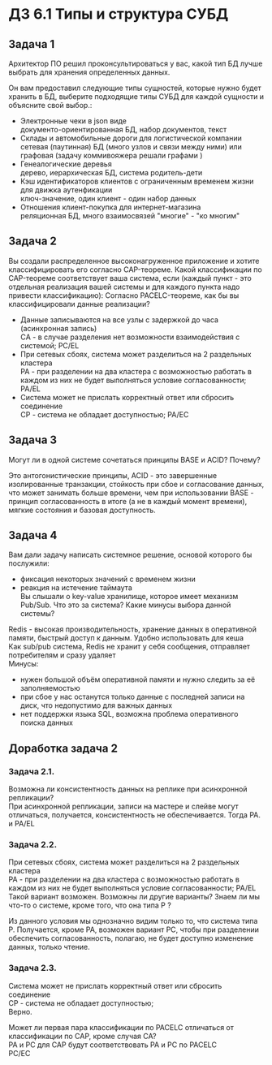 # ДЗ 6.1 Типы и структура СУБД

## Задача 1
Архитектор ПО решил проконсультироваться у вас, какой тип БД лучше выбрать для хранения определенных данных.

Он вам предоставил следующие типы сущностей, которые нужно будет хранить в БД, выберите подходящие типы СУБД для каждой сущности и объясните свой выбор.:

- Электронные чеки в json виде   
		документо-ориентированная БД, набор документов, текст
- Склады и автомобильные дороги для логистической компании   
		сетевая (паутинная) БД (много узлов и связи между ними) или графовая (задачу коммивояжера решали графами )
- Генеалогические деревья   
		дерево, иерархическая БД, система родитель-дети
- Кэш идентификаторов клиентов с ограниченным временем жизни для движка аутенфикации   
		ключ-значение, один клиент - один набор данных
- Отношения клиент-покупка для интернет-магазина     
		реляционная БД, много взаимосвязей "многие" - "ко многим"


## Задача 2
Вы создали распределенное высоконагруженное приложение и хотите классифицировать его согласно CAP-теореме. Какой классификации по CAP-теореме соответствует ваша система, если (каждый пункт - это отдельная реализация вашей системы и для каждого пункта надо привести классификацию):
Согласно PACELC-теореме, как бы вы классифицировали данные реализации?  
- Данные записываются на все узлы с задержкой до часа (асинхронная запись)   
		СA - в случае разделения нет возможности взаимодействия с системой; PC/EL
- При сетевых сбоях, система может разделиться на 2 раздельных кластера   
		PA - при разделении на два кластера с возможностью работать в каждом из них не будет выполняться условие согласованности; PA/EL
- Система может не прислать корректный ответ или сбросить соединение   
		CP - система не обладает доступностью; PA/EC


## Задача 3
Могут ли в одной системе сочетаться принципы BASE и ACID? Почему?

Это антогонистические принципы, ACID - это завершенные изолированные транзакции, стойкость при сбое и согласование данных, что может занимать больше времени,
 чем при использовании BASE - принцип согласованность в итоге (а не в каждый момент времени), мягкие состояния и базовая доступность.


## Задача 4
Вам дали задачу написать системное решение, основой которого бы послужили:
- фиксация некоторых значений с временем жизни
- реакция на истечение таймаута   
Вы слышали о key-value хранилище, которое имеет механизм Pub/Sub. Что это за система? Какие минусы выбора данной системы?

Redis - высокая производительность, хранение данных в оперативной памяти, быстрый доступ к данным. Удобно использовать для кеша   
Как sub/pub система, Redis не хранит у себя сообщения, отправляет потребителям и сразу удаляет   
Минусы:   
- нужен большой объём оперативной памяти и нужно следить за её заполняемостью    
- при сбое у нас останутся только данные с последней записи на диск, что недопустимо для важных данных   
- нет поддержки  языка SQL, возможна проблема оперативного поиска данных 



## Доработка задача 2
### Задача 2.1.
Возможна ли консистентность данных на реплике при асинхронной репликации?   
При асинхронной репликации, записи на мастере и слейве могут отличаться, получается, консистентность не обеспечивается. Тогда PA. и PA/EL

### Задача 2.2.
При сетевых сбоях, система может разделиться на 2 раздельных кластера   
PA - при разделении на два кластера с возможностью работать в каждом из них не будет выполняться условие согласованности; PA/EL   
Такой вариант возможен. Возможны ли другие варианты? Знаем ли мы что-то о системе, кроме того, что она типа P ?   

Из данного условия мы однозначно видим только то, что система типа P. Получается, кроме PA, возможен вариант PC, чтобы при разделении обеспечить согласованность, полагаю, не будет доступно изменение данных, только чтение.

### Задача 2.3.
Система может не прислать корректный ответ или сбросить соединение   
CP - система не обладает доступностью;    
Верно.   

Может ли первая пара классификации по PACELC отличаться от классификации по CAP, кроме случая CA?   
PA и PC для CAP будут соответствовать PA и PC по PACELC   
PC/EC




